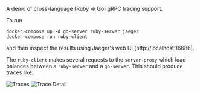 A demo of cross-language (Ruby => Go) gRPC tracing support.

To run

    docker-compose up -d go-server ruby-server jaeger
    docker-compose run ruby-client

and then inspect the results using Jaeger's web UI (http://localhost:16686).

The `ruby-client` makes several requests to the `server-proxy` which load balances between a `ruby-server` and a `go-server`. This should produce traces like:

![Traces](https://user-images.githubusercontent.com/40446776/91220776-84df4700-e6d1-11ea-8374-787ff039747c.png)
![Trace Detail](https://user-images.githubusercontent.com/40446776/91220780-86107400-e6d1-11ea-8e19-a90c2b186412.png)
